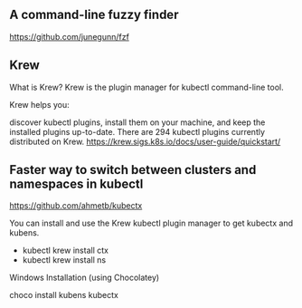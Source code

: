 ##  A command-line fuzzy finder
https://github.com/junegunn/fzf

## Krew

What is Krew?
Krew is the plugin manager for kubectl command-line tool.

Krew helps you:

discover kubectl plugins,
install them on your machine,
and keep the installed plugins up-to-date.
There are 294 kubectl plugins currently distributed on Krew.
https://krew.sigs.k8s.io/docs/user-guide/quickstart/


## Faster way to switch between clusters and namespaces in kubectl
https://github.com/ahmetb/kubectx

You can install and use the Krew kubectl plugin manager to get kubectx and kubens.

- kubectl krew install ctx
- kubectl krew install ns
  
Windows Installation (using Chocolatey)

  choco install kubens kubectx
